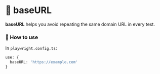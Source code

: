 # 📍 baseURL

**baseURL** helps you avoid repeating the same domain URL in every test.

### 🔧 How to use
In `playwright.config.ts`:
```ts
use: {
  baseURL: 'https://example.com'
}